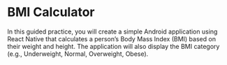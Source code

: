 # BMI Calculator
In this guided practice, you will create a simple Android application using React Native that
calculates a person’s Body Mass Index (BMI) based on their weight and height. The application
will also display the BMI category (e.g., Underweight, Normal, Overweight, Obese).
